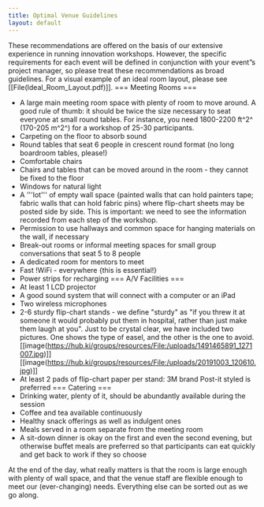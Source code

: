 ```yaml
---
title: Optimal Venue Guidelines
layout: default
---
```

These recommendations are offered on the basis of our extensive experience in running innovation workshops. However, the specific requirements for each event will be defined in conjunction with your event”s project manager, so please treat these recommendations as broad guidelines. For a visual example of an ideal room layout, please see [[File(Ideal_Room_Layout.pdf)]].
=== Meeting Rooms ===
 * A large main meeting room space with plenty of room to move around. A good rule of thumb: it should be twice the size necessary to seat everyone at small round tables. For instance, you need 1800-2200 ft^2^ (170-205 m^2^) for a workshop of 25-30 participants.
 * Carpeting on the floor to absorb sound
 * Round tables that seat 6 people in crescent round format (no long boardroom tables, please!)
 * Comfortable chairs
 * Chairs and tables that can be moved around in the room - they cannot be fixed to the floor
 * Windows for natural light
 * A '''lot''' of empty wall space {painted walls that can hold painters tape; fabric walls that can hold fabric pins} where flip-chart sheets may be posted side by side. This is important: we need to see the information recorded from each step of the workshop. 
 * Permission to use hallways and common space for hanging materials on the wall, if necessary
 * Break-out rooms or informal meeting spaces for small group conversations that seat 5 to 8 people
 * A dedicated room for mentors to meet
 * Fast !WiFi - everywhere {this is essential!}
 * Power strips for recharging
=== A/V Facilities ===
 * At least 1 LCD projector
 * A good sound system that will connect with a computer or an iPad
 * Two wireless microphones
 * 2-6 sturdy flip-chart stands - we define "sturdy" as "if you threw it at someone it would probably put them in hospital, rather than just make them laugh at you". Just to be crystal clear, we have included two pictures. One shows the type of easel, and the other is the one to avoid.
[[image(https://hub.ki/groups/resources/File:/uploads/1491465891_1271007.jpg)]]
[[image(https://hub.ki/groups/resources/File:/uploads/20191003_120610.jpg)]]
 * At least 2 pads of flip-chart paper per stand: 3M brand Post-it styled is preferred
=== Catering ===
 * Drinking water, plenty of it, should be abundantly available during the session
 * Coffee and tea available continuously
 * Healthy snack offerings as well as indulgent ones
 * Meals served in a room separate from the meeting room
 * A sit-down dinner is okay on the first and even the second evening, but otherwise buffet meals are preferred so that participants can eat quickly and get back to work if they so choose

At the end of the day, what really matters is that the room is large enough with plenty of wall space, and that the venue staff are flexible enough to meet our (ever-changing) needs. Everything else can be sorted out as we go along.